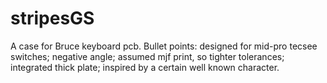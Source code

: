 # stripesGS
A case for Bruce keyboard pcb.
Bullet points: designed for mid-pro tecsee switches; negative angle; assumed mjf print, so tighter tolerances; integrated thick plate; inspired by a certain well known character.

